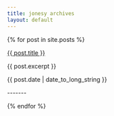```yaml
---
title: jonesy archives
layout: default
---
```

  {% for post in site.posts %}
  <article>
    <p>
      <a href="{{ post.url }}">
        {{ post.title }}
      </a>
    </p>
      <p>{{ post.excerpt }}</p>
    <time datetime="{{ post.date | date: "%Y-%m-%d" }}">{{ post.date | date_to_long_string }}</time>
      <p>-------</p>
  </article>
{% endfor %}
